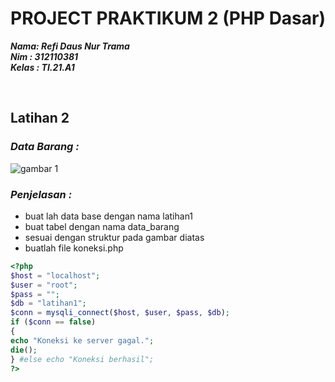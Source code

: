 # PROJECT PRAKTIKUM 2 (PHP Dasar)

**_Nama: Refi Daus Nur Trama_** <br/>
**_Nim : 312110381_** <br/>
**_Kelas : TI.21.A1_** <br/>

<br/>

## **Latihan 2**


### _Data Barang :_

![gambar 1](gambar/data-barang.png)

### _Penjelasan :_

- buat lah data base dengan nama latihan1
- buat tabel dengan nama data_barang
- sesuai dengan struktur pada gambar diatas
- buatlah file koneksi.php
```php
<?php
$host = "localhost";
$user = "root";
$pass = "";
$db = "latihan1";
$conn = mysqli_connect($host, $user, $pass, $db);
if ($conn == false)
{
echo "Koneksi ke server gagal.";
die();
} #else echo "Koneksi berhasil";
?>

```

